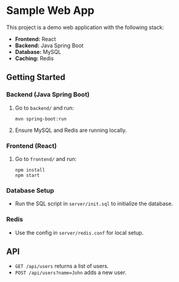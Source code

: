 # Sample Web App

This project is a demo web application with the following stack:
- **Frontend:** React
- **Backend:** Java Spring Boot
- **Database:** MySQL
- **Caching:** Redis

## Getting Started

### Backend (Java Spring Boot)
1. Go to `backend/` and run:
   ```
   mvn spring-boot:run
   ```
2. Ensure MySQL and Redis are running locally.

### Frontend (React)
1. Go to `frontend/` and run:
   ```
   npm install
   npm start
   ```

### Database Setup
- Run the SQL script in `server/init.sql` to initialize the database.

### Redis
- Use the config in `server/redis.conf` for local setup.

## API
- `GET /api/users` returns a list of users.
- `POST /api/users?name=John` adds a new user.
